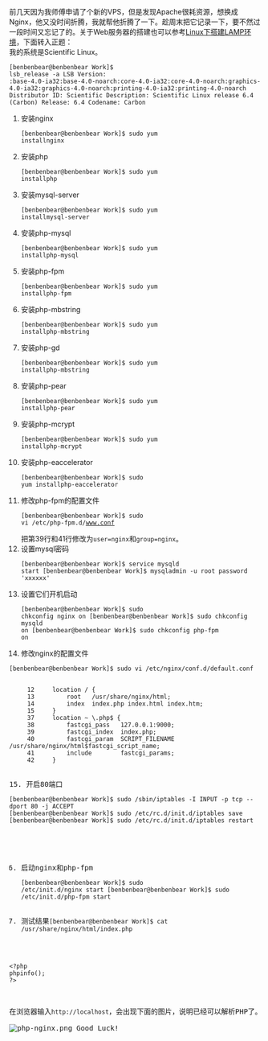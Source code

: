 前几天因为我师傅申请了个新的VPS，但是发现Apache很耗资源，想换成Nginx，他又没时间折腾，我就帮他折腾了一下。趁周末把它记录一下，要不然过一段时间又忘记了的。关于Web服务器的搭建也可以参考[Linux下搭建LAMP环境](https://github.com/Benbenbear/Coolshare/blob/master/Experience/Linux%E4%B8%8B%E6%90%AD%E5%BB%BALAMP%E7%8E%AF%E5%A2%83.md)，下面转入正题：     
我的系统是Scientific Linux。<pre><code>[benbenbear@benbenbear Work]$ lsb_release -a
LSB Version:    :base-4.0-ia32:base-4.0-noarch:core-4.0-ia32:core-4.0-noarch:graphics-4.0-ia32:graphics-4.0-noarch:printing-4.0-ia32:printing-4.0-noarch
Distributor ID:  Scientific
Description:	Scientific Linux release 6.4 (Carbon)
Release:	6.4
Codename:	Carbon</pre></code>
1. 安装nginx<pre><code>[benbenbear@benbenbear Work]$ sudo yum installnginx</pre></code>
2. 安装php<pre><code>[benbenbear@benbenbear Work]$ sudo yum installphp</pre></code>
3. 安装mysql-server<pre><code>[benbenbear@benbenbear Work]$ sudo yum installmysql-server</pre></code>
4. 安装php-mysql<pre><code>[benbenbear@benbenbear Work]$ sudo yum installphp-mysql</pre></code>
5. 安装php-fpm<pre><code>[benbenbear@benbenbear Work]$ sudo yum installphp-fpm</pre></code>
6. 安装php-mbstring<pre><code>[benbenbear@benbenbear Work]$ sudo yum installphp-mbstring</pre></code>
7. 安装php-gd<pre><code>[benbenbear@benbenbear Work]$ sudo yum installphp-mbstring</pre></code>
8. 安装php-pear<pre><code>[benbenbear@benbenbear Work]$  sudo yum installphp-pear</pre></code>
9. 安装php-mcrypt<pre><code>[benbenbear@benbenbear Work]$ sudo yum installphp-mcrypt</pre></code>
10. 安装php-eaccelerator<pre><code>[benbenbear@benbenbear Work]$ sudo  yum installphp-eaccelerator</pre></code>
11. 修改php-fpm的配置文件<pre><code>[benbenbear@benbenbear Work]$ sudo vi /etc/php-fpm.d/www.conf</pre></code>把第39行和41行修改为`user=nginx`和`group=nginx`。  
12. 设置mysql密码<pre><code>[benbenbear@benbenbear Work]$ service mysqld start
[benbenbear@benbenbear Work]$ mysqladmin -u root password 'xxxxxx'</pre></code>
13. 设置它们开机启动<pre><code>[benbenbear@benbenbear Work]$ sudo chkconfig nginx on
[benbenbear@benbenbear Work]$ sudo chkconfig mysqld on
[benbenbear@benbenbear Work]$ sudo chkconfig php-fpm on</pre></code>
14. 修改nginx的配置文件
<pre><code>[benbenbear@benbenbear Work]$ sudo vi /etc/nginx/conf.d/default.conf</code></pre>
<pre><code>
     12     location / {
     13         root   /usr/share/nginx/html;
     14         index  index.php index.html index.htm;
     15     }
     37     location ~ \.php$ {
     38         fastcgi_pass   127.0.0.1:9000;
     39         fastcgi_index  index.php;
     40         fastcgi_param  SCRIPT_FILENAME  /usr/share/nginx/html$fastcgi_script_name;
     41         include        fastcgi_params;
     42     }<pre></code>
15. 开启80端口<pre><code>[benbenbear@benbenbear Work]$ sudo /sbin/iptables -I INPUT -p tcp --dport 80 -j ACCEPT
[benbenbear@benbenbear Work]$ sudo /etc/rc.d/init.d/iptables save
[benbenbear@benbenbear Work]$ sudo /etc/rc.d/init.d/iptables restart</pre></code>
16. 启动nginx和php-fpm<pre><code>[benbenbear@benbenbear Work]$ sudo /etc/init.d/nginx start
[benbenbear@benbenbear Work]$ sudo /etc/init.d/php-fpm start</pre></code>
17. 测试结果<code>[benbenbear@benbenbear Work]$ cat /usr/share/nginx/html/index.php</code>
``` 
<?php
phpinfo();
?>
```
在浏览器输入`http://localhost`，会出现下面的图片，说明已经可以解析PHP了。     
![php-nginx.png](https://s3.amazonaws.com/logdown-production/user/3286/blog/3333/post/84494/qUJMHg1GTkqz6q5TfmUy_php-nginx.png)
Good Luck!


